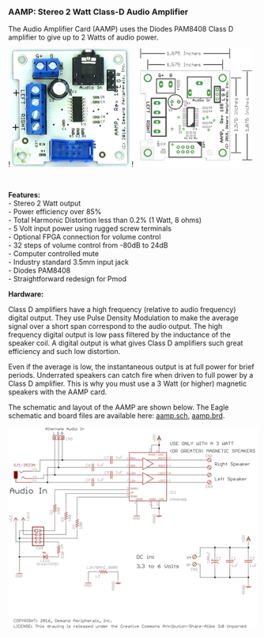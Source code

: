 ### AAMP: Stereo 2 Watt Class-D Audio Amplifier

The Audio Amplifier Card (AAMP) uses the Diodes PAM8408 Class D
amplifier to give up to 2 Watts of audio power.

!<img src=aamp.jpg height=240>
!<img src=aamp_outline.png height=240> <br>

 

**Features:** <br>
 \- Stereo 2 Watt output<br>
 \- Power efficiency over 85%<br>
 \- Total Harmonic Distortion less than 0.2% (1 Watt, 8 ohms)<br>
 \- 5 Volt input power using rugged screw terminals<br>
 \- Optional FPGA connection for volume control<br>
 \- 32 steps of volume control from -80dB to 24dB<br>
 \- Computer controlled mute<br>
 \- Industry standard 3.5mm input jack<br>
 \- Diodes PAM8408<br>
 \- Straightforward redesign for Pmod
 

**Hardware:**

Class D amplifiers have a high frequency (relative to audio frequency)
digital output. They use Pulse Density Modulation to make the average
signal over a short span correspond to the audio output. The high
frequency digital output is low pass filtered by the inductance of the
speaker coil. A digital output is what gives Class D amplifiers such
great efficiency and such low distortion.

Even if the average is low, the instantaneous output is at full power
for brief periods. Underrated speakers can catch fire when driven to
full power by a Class D amplifier. This is why you must use a 3 Watt (or
higher) magnetic speakers with the AAMP card.

The schematic and layout of the AAMP are shown below. The Eagle
schematic and board files are available here:
[aamp.sch](aamp.sch), [aamp.brd](aamp.brd).

<img src=aamp.svg >
 


